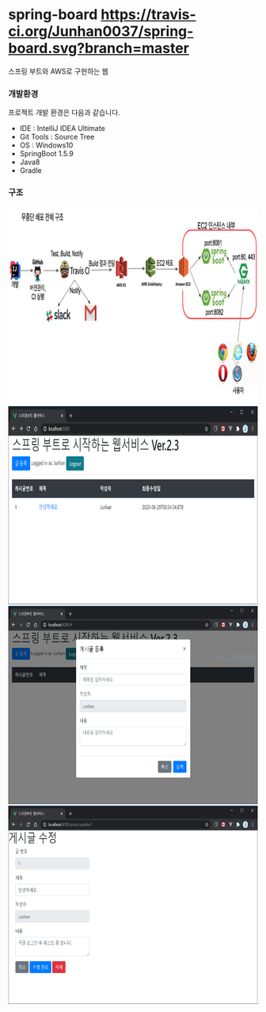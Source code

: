 # spring-board https://travis-ci.org/Junhan0037/spring-board.svg?branch=master

스프링 부트와 AWS로 구현하는 웹 

### 개발환경

프로젝트 개발 환경은 다음과 같습니다.

* IDE : IntelliJ IDEA Ultimate
* Git Tools : Source Tree
* OS : Windows10
* SpringBoot 1.5.9
* Java8
* Gradle

### 구조

<img src="/images/capture1.png" width="1042" height="400px" title="구성" alt="capture"></img><br/>
<img src="/images/capture2.png" height="400px" title="구성" alt="capture"></img><br/>
<img src="/images/capture3.PNG" height="400px" title="구성" alt="capture"></img><br/>
<img src="/images/capture4.PNG" height="400px" title="구성" alt="capture"></img><br/>
